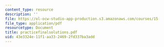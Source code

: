 ```yaml
---
content_type: resource
description: ''
file: https://ol-ocw-studio-app-production.s3.amazonaws.com/courses/15-063-communicating-with-data-summer-2003/43e3324e11f1aa3324692fd337ba3add_practicefinalsolutions.pdf
file_type: application/pdf
resourcetype: Document
title: practicefinalsolutions.pdf
uid: 43e3324e-11f1-aa33-2469-2fd337ba3add
---
```

